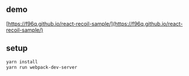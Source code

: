 ## demo

[https://f96q.github.io/react-recoil-sample/](https://f96q.github.io/react-recoil-sample/)

## setup

```sh
yarn install
yarn run webpack-dev-server
```